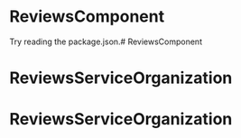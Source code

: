 # ReviewsComponent

Try reading the package.json.# ReviewsComponent
# ReviewsServiceOrganization
# ReviewsServiceOrganization

